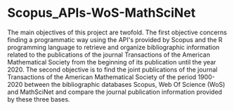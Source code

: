 # Scopus_APIs-WoS-MathSciNet
The main objectives of this project are twofold. The first objective concerns finding a programmatic way using the API's provided by Scopus and the R programming language to retrieve and organize bibliographic information related to the publications of the journal Transactions of the American Mathematical Society from the beginning of its publication until the year 2020. 
The second objective is to find the joint publications of the journal Transactions of the American Mathematical Society of the period 1900-2020 between the bibliographic databases Scopus, Web Of Science (WoS) and MathSciNet and compare the journal publication information provided by these three bases.
